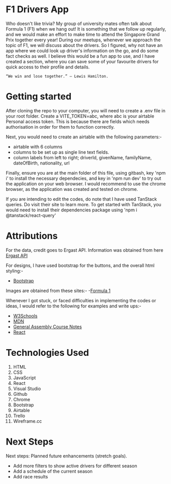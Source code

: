 # F1 Drivers App

Who doesn't like trivia? My group of university mates often talk about Formula 1 (F1) when we hang out! It is something that we follow up regularly, and we would make an effort to make time to attend the Singapore Grand Prix together every year! During our meetups, whenever we approach the topic of F1, we will discuss about the drivers. So I figured, why not have an app where we could look up driver's information on the go, and do some fact checks as well. I believe this would be a fun app to use, and I have created a section, where you can save some of your favourite drivers for quick access to their profile and details.

```
“We win and lose together.” – Lewis Hamilton.
```

# Getting started

After cloning the repo to your computer, you will need to create a .env file in your root folder. Create a VITE_TOKEN=abc, where abc is your airtable Personal access token. This is because there are fields which needs authorisation in order for them to function correctly.

Next, you would need to create an airtable with the following parameters:-

- airtable with 6 columns
- columns to be set up as single line text fields.
- column labels from left to right; driverId, givenName, familyName, dateOfBirth, nationality, url

Finally, ensure you are at the main folder of this file, using gitbash, key 'npm i' to install the necessary dependecies, and key in 'npm run dev' to try out the application on your web browser. I would recommend to use the chrome browser, as the application was created and tested on chrome.

If you are intending to edit the codes, do note that I have used TanStack queries. Do visit their site to learn more. To get started with TanStack, you would need to install their dependencies package using 'npm i @tanstack/react-query'

# Attributions

For the data, credit goes to Ergast API. Information was obtained from here [Ergast API](https://documenter.getpostman.com/view/11586746/SztEa7bL#intro)

For designs, I have used bootstrap for the buttons, and the overall html styling:-

- [Bootstrap](https://getbootstrap.com/)

Images are obtained from these sites:- -[Formula 1](https://www.formula1.com/en/latest/article/driver-of-the-day-2024.1I7A0iPl3nMaXyPIeFVFLZ)

Whenever I got stuck, or faced difficulties in implementing the codes or ideas, I would refer to the following for examples and write ups:-

- [W3Schools](https://www.w3schools.com/)
- [MDN](https://developer.mozilla.org/en-US/)
- [General Assembly Course Notes](https://generalassemb.ly/)
- [React](https://react.dev/learn)

# Technologies Used

1. HTML
1. CSS
1. JavaScript
1. React
1. Visual Studio
1. Github
1. Chrome
1. Bootstrap
1. Airtable
1. Trello
1. Wireframe.cc

# Next Steps

Next steps: Planned future enhancements (stretch goals).

- Add more filters to show active drivers for different season
- Add a schedule of the current season
- Add race results
